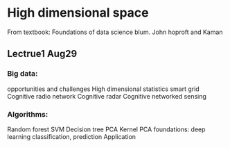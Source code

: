 # High dimensional space

From textbook: Foundations of data science blum. John hoproft and Kaman
## Lectrue1  Aug29
### Big data:
opportunities and challenges
High dimensional statistics smart grid
Cognitive radio network
Cognitive radar
Cognitive networked sensing

### Algorithms:
Random forest
SVM
Decision tree
PCA
Kernel PCA
foundations: deep learning classification, prediction
Application
